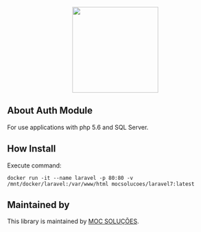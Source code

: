 <p align="center">
    <img src="https://mocsolucoes.com.br/logo" width="200" align="center" />
</p>

## About Auth Module

For use applications with php 5.6 and SQL Server.

## How Install

Execute command:

`docker run -it --name laravel -p 80:80 -v /mnt/docker/laravel:/var/www/html mocsolucoes/laravel7:latest`

## Maintained by

This library is maintained by [MOC SOLUÇÕES](http://mocsolucoes.com.br).
